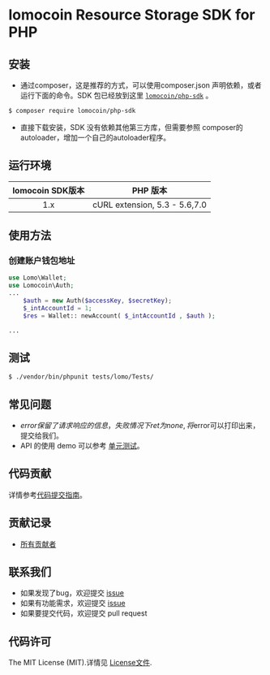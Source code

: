 # lomocoin Resource Storage SDK for PHP

## 安装

* 通过composer，这是推荐的方式，可以使用composer.json 声明依赖，或者运行下面的命令。SDK 包已经放到这里 [`lomocoin/php-sdk`][install-packagist] 。
```bash
$ composer require lomocoin/php-sdk
```
* 直接下载安装，SDK 没有依赖其他第三方库，但需要参照 composer的autoloader，增加一个自己的autoloader程序。

## 运行环境

| lomocoin SDK版本 | PHP 版本 |
|:--------------------:|:---------------------------:|
|          1.x         |  cURL extension,   5.3 - 5.6,7.0 |

## 使用方法

### 创建账户钱包地址
```php
use Lomo\Wallet;
use Lomocoin\Auth;
...
    $auth = new Auth($accessKey, $secretKey);
    $_intAccountId = 1;
    $res = Wallet:: newAccount( $_intAccountId , $auth );    

...
```

## 测试

``` bash
$ ./vendor/bin/phpunit tests/lomo/Tests/
```

## 常见问题

- $error保留了请求响应的信息，失败情况下ret 为none, 将$error可以打印出来，提交给我们。
- API 的使用 demo 可以参考 [单元测试](https://github.com/lomocoin/php-sdk/blob/master/tests)。

## 代码贡献

详情参考[代码提交指南](https://github.com/lomocoin/php-sdk/blob/master/CONTRIBUTING.md)。

## 贡献记录

- [所有贡献者](https://github.com/lomocoin/php-sdk/contributors)

## 联系我们
 
- 如果发现了bug，欢迎提交 [issue](https://github.com/lomocoin/php-sdk/issues)
- 如果有功能需求，欢迎提交 [issue](https://github.com/lomocoin/php-sdk/issues)
- 如果要提交代码，欢迎提交 pull request

## 代码许可

The MIT License (MIT).详情见 [License文件](https://github.com/lomocoin/php-sdk/blob/master/LICENSE).

[packagist]: http://packagist.org
[install-packagist]: https://packagist.org/packages/lomocoin/php-sdk
